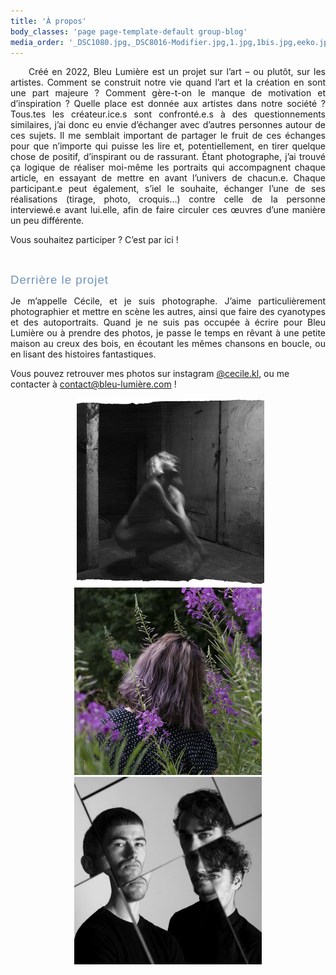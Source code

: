 ```yaml
---
title: 'À propos'
body_classes: 'page page-template-default group-blog'
media_order: '_DSC1080.jpg,_DSC8016-Modifier.jpg,1.jpg,1bis.jpg,eeko.jpg'
---
```


<p style="text-align: justify;">&nbsp; &nbsp; &nbsp;Cr&eacute;&eacute; en 2022, Bleu Lumi&egrave;re est un projet sur l&rsquo;art &ndash; ou plut&ocirc;t, sur les artistes. Comment se construit notre vie quand l&rsquo;art et la cr&eacute;ation en sont une part majeure ? Comment g&egrave;re-t-on le manque de motivation et d&rsquo;inspiration ? Quelle place est donn&eacute;e aux artistes dans notre soci&eacute;t&eacute; ? Tous.tes les cr&eacute;ateur.ice.s sont confront&eacute;.e.s &agrave; des questionnements similaires, j&rsquo;ai donc eu envie d&rsquo;&eacute;changer avec d&rsquo;autres personnes autour de ces sujets. Il me semblait important de partager le fruit de ces &eacute;changes pour que n&rsquo;importe qui puisse les lire et, potentiellement, en tirer quelque chose de positif, d&rsquo;inspirant ou de rassurant. &Eacute;tant photographe, j&rsquo;ai trouv&eacute; &ccedil;a logique de r&eacute;aliser moi-m&ecirc;me les portraits qui accompagnent chaque article, en essayant de mettre en avant l&rsquo;univers de chacun.e. Chaque participant.e peut &eacute;galement, s&rsquo;iel le souhaite, &eacute;changer l&rsquo;une de ses r&eacute;alisations (tirage, photo, croquis&hellip;) contre celle de la personne interview&eacute;.e avant lui.elle, afin de faire circuler ces &oelig;uvres d&rsquo;une mani&egrave;re un peu diff&eacute;rente.</p>
<p style="text-align: justify;">Vous souhaitez participer ? C&rsquo;est par ici&nbsp;!</p>
<p>&nbsp;</p>
<p><span style="color: #7193bd; font-size: 14pt; font-family: Raleway Regular, arial; letter-spacing: 1px;">Derri&egrave;re le projet</span></p>
<p style="text-align: justify;">Je m&rsquo;appelle C&eacute;cile, et je suis photographe. J&rsquo;aime particuli&egrave;rement photographier et mettre en sc&egrave;ne les autres, ainsi que faire des cyanotypes et des autoportraits. Quand je ne suis pas occup&eacute;e &agrave; &eacute;crire pour Bleu Lumi&egrave;re ou &agrave; prendre des photos, je passe le temps en r&ecirc;vant &agrave; une petite maison au creux des bois, en &eacute;coutant les m&ecirc;mes chansons en boucle, ou en lisant des histoires fantastiques.</p>
<p>Vous pouvez retrouver mes photos sur instagram <a href="https://instagram.com/cecile.kl?igshid=YmMyMTA2M2Y=">@cecile.kl</a>, ou me contacter &agrave; <a href="mailto:contact@bleu-lumi&egrave;re.com">contact@bleu-lumi&egrave;re.com</a> !</p>
<p style="text-align: center;">&nbsp; <img src="1bis.jpg" alt="" width="300" /> <img src="_DSC8016-Modifier.jpg" alt="" width="300" /> <img src="_DSC1080.jpg" alt="" width="300" /></p>